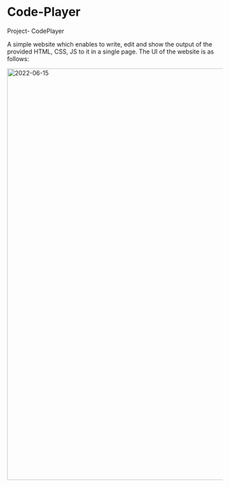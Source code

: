 # Code-Player
Project- CodePlayer

A simple website which enables to write, edit and show the output of the provided HTML, CSS, JS to it in a single page.
The UI of the website is as follows:



<img width="960" alt="2022-06-15" src="https://user-images.githubusercontent.com/60813508/173842464-70c56635-b44e-4f04-9572-afa95d7ff853.png">
